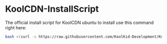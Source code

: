 # KoolCDN-InstallScript
The official install script for KoolCDN ubuntu to install use this command right here:


```bash
bash <(curl -s https://raw.githubusercontent.com/KoolKid-Development/KoolCDN-InstallScript/main/script.sh)
```
